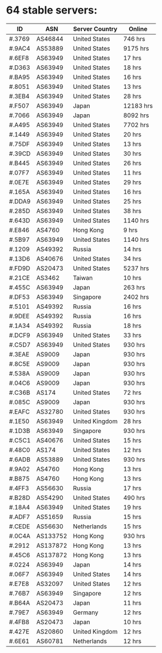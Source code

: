 # 64 stable servers:

| ID | ASN | Server Country | Online |
| ------ | ------ | ------ | ------ |
| #.3769 | AS46844 | United States | 746 hrs |
| #.9AC4 | AS53889 | United States | 9175 hrs |
| #.6EF8 | AS63949 | United States | 17 hrs |
| #.D363 | AS63949 | United States | 18 hrs |
| #.BA95 | AS63949 | United States | 16 hrs |
| #.8051 | AS63949 | United States | 13 hrs |
| #.3EB4 | AS63949 | United States | 28 hrs |
| #.F507 | AS63949 | Japan | 12183 hrs |
| #.7066 | AS63949 | Japan | 8092 hrs |
| #.A495 | AS63949 | United States | 7702 hrs |
| #.1449 | AS63949 | United States | 20 hrs |
| #.75DF | AS63949 | United States | 13 hrs |
| #.39CD | AS63949 | United States | 30 hrs |
| #.B445 | AS63949 | United States | 26 hrs |
| #.07F7 | AS63949 | United States | 11 hrs |
| #.0E7E | AS63949 | United States | 29 hrs |
| #.165A | AS63949 | United States | 16 hrs |
| #.DDA9 | AS63949 | United States | 25 hrs |
| #.285D | AS63949 | United States | 38 hrs |
| #.643D | AS63949 | United States | 1140 hrs |
| #.E846 | AS4760 | Hong Kong | 9 hrs |
| #.5B97 | AS63949 | United States | 1140 hrs |
| #.1209 | AS49392 | Russia | 14 hrs |
| #.13D6 | AS40676 | United States | 34 hrs |
| #.FD9D | AS20473 | United States | 5237 hrs |
| #.21CE | AS3462 | Taiwan | 10 hrs |
| #.455C | AS63949 | Japan | 263 hrs |
| #.DF53 | AS63949 | Singapore | 2402 hrs |
| #.5101 | AS49392 | Russia | 16 hrs |
| #.9DEE | AS49392 | Russia | 16 hrs |
| #.1A34 | AS49392 | Russia | 18 hrs |
| #.DCF9 | AS63949 | United States | 33 hrs |
| #.C5D7 | AS63949 | United States | 930 hrs |
| #.3EAE | AS9009 | Japan | 930 hrs |
| #.8C5E | AS9009 | Japan | 930 hrs |
| #.538A | AS9009 | Japan | 930 hrs |
| #.04C6 | AS9009 | Japan | 930 hrs |
| #.C36B | AS174 | United States | 72 hrs |
| #.085C | AS9009 | Japan | 930 hrs |
| #.EAFC | AS32780 | United States | 930 hrs |
| #.1E50 | AS63949 | United Kingdom | 28 hrs |
| #.1D3B | AS63949 | Singapore | 930 hrs |
| #.C5C1 | AS40676 | United States | 15 hrs |
| #.48C0 | AS174 | United States | 12 hrs |
| #.6ADB | AS53889 | United States | 930 hrs |
| #.9A02 | AS4760 | Hong Kong | 13 hrs |
| #.B875 | AS4760 | Hong Kong | 13 hrs |
| #.4FF3 | AS56630 | Russia | 17 hrs |
| #.B28D | AS54290 | United States | 490 hrs |
| #.18A4 | AS63949 | United States | 19 hrs |
| #.ADF7 | AS51659 | Russia | 15 hrs |
| #.CEDE | AS56630 | Netherlands | 15 hrs |
| #.0C4A | AS133752 | Hong Kong | 930 hrs |
| #.2912 | AS137872 | Hong Kong | 13 hrs |
| #.45C6 | AS137872 | Hong Kong | 13 hrs |
| #.0224 | AS63949 | Japan | 14 hrs |
| #.06F7 | AS63949 | United States | 14 hrs |
| #.E7E8 | AS32097 | United States | 12 hrs |
| #.76B7 | AS63949 | Singapore | 12 hrs |
| #.B64A | AS20473 | Japan | 11 hrs |
| #.79E7 | AS63949 | Germany | 12 hrs |
| #.4FB8 | AS20473 | Japan | 10 hrs |
| #.427E | AS20860 | United Kingdom | 12 hrs |
| #.6E61 | AS60781 | Netherlands | 12 hrs |

